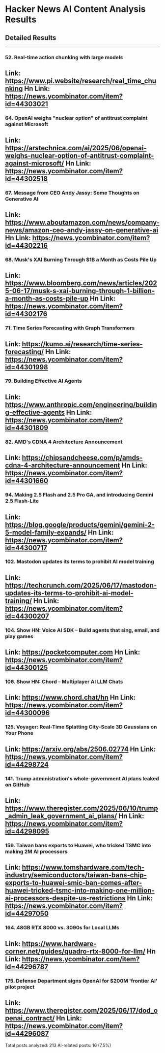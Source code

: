 # Hacker News AI Content Analysis Results

## Detailed Results

------
### 52. Real-time action chunking with large models
Link: https://www.pi.website/research/real_time_chunking
Hn Link: https://news.ycombinator.com/item?id=44303021
------
### 64. OpenAI weighs "nuclear option" of antitrust complaint against Microsoft
Link: https://arstechnica.com/ai/2025/06/openai-weighs-nuclear-option-of-antitrust-complaint-against-microsoft/
Hn Link: https://news.ycombinator.com/item?id=44302518
------
### 67. Message from CEO Andy Jassy: Some Thoughts on Generative AI
Link: https://www.aboutamazon.com/news/company-news/amazon-ceo-andy-jassy-on-generative-ai
Hn Link: https://news.ycombinator.com/item?id=44302216
------
### 68. Musk's XAI Burning Through $1B a Month as Costs Pile Up
Link: https://www.bloomberg.com/news/articles/2025-06-17/musk-s-xai-burning-through-1-billion-a-month-as-costs-pile-up
Hn Link: https://news.ycombinator.com/item?id=44302176
------
### 71. Time Series Forecasting with Graph Transformers
Link: https://kumo.ai/research/time-series-forecasting/
Hn Link: https://news.ycombinator.com/item?id=44301998
------
### 79. Building Effective AI Agents
Link: https://www.anthropic.com/engineering/building-effective-agents
Hn Link: https://news.ycombinator.com/item?id=44301809
------
### 82. AMD's CDNA 4 Architecture Announcement
Link: https://chipsandcheese.com/p/amds-cdna-4-architecture-announcement
Hn Link: https://news.ycombinator.com/item?id=44301660
------
### 94. Making 2.5 Flash and 2.5 Pro GA, and introducing Gemini 2.5 Flash-Lite
Link: https://blog.google/products/gemini/gemini-2-5-model-family-expands/
Hn Link: https://news.ycombinator.com/item?id=44300717
------
### 102. Mastodon updates its terms to prohibit AI model training
Link: https://techcrunch.com/2025/06/17/mastodon-updates-its-terms-to-prohibit-ai-model-training/
Hn Link: https://news.ycombinator.com/item?id=44300207
------
### 104. Show HN: Voice AI SDK – Build agents that sing, email, and play games
Link: https://pocketcomputer.com
Hn Link: https://news.ycombinator.com/item?id=44300125
------
### 106. Show HN: Chord – Multiplayer AI LLM Chats
Link: https://www.chord.chat/hn
Hn Link: https://news.ycombinator.com/item?id=44300096
------
### 125. Voyager: Real-Time Splatting City-Scale 3D Gaussians on Your Phone
Link: https://arxiv.org/abs/2506.02774
Hn Link: https://news.ycombinator.com/item?id=44298724
------
### 141. Trump administration's whole-government AI plans leaked on GitHub
Link: https://www.theregister.com/2025/06/10/trump_admin_leak_government_ai_plans/
Hn Link: https://news.ycombinator.com/item?id=44298095
------
### 159. Taiwan bans exports to Huawei, who tricked TSMC into making 2M AI processors
Link: https://www.tomshardware.com/tech-industry/semiconductors/taiwan-bans-chip-exports-to-huawei-smic-ban-comes-after-huawei-tricked-tsmc-into-making-one-million-ai-processors-despite-us-restrictions
Hn Link: https://news.ycombinator.com/item?id=44297050
------
### 164. 48GB RTX 8000 vs. 3090s for Local LLMs
Link: https://www.hardware-corner.net/guides/quadro-rtx-8000-for-llm/
Hn Link: https://news.ycombinator.com/item?id=44296787
------
### 175. Defense Department signs OpenAI for $200M 'frontier AI' pilot project
Link: https://www.theregister.com/2025/06/17/dod_openai_contract/
Hn Link: https://news.ycombinator.com/item?id=44296087
------
Total posts analyzed: 213
AI-related posts: 16 (7.5%)

